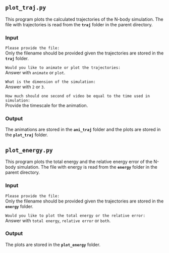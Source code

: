 ## **` plot_traj.py `**
This program plots the calculated trajectories of the N-body simulation. The file with trajectories is read from the **`traj`** folder in the parent directory.

### Input
```Please provide the file:```  
Only the filename should be provided given the trajectories are stored in the **`traj`** folder.


```Would you like to animate or plot the trajectories:```  
Answer with ```animate``` or ```plot```.


```What is the dimension of the simulation:```  
Answer with ```2``` or ```3```.


```How much should one second of video be equal to the time used in simulation:```  
Provide the timescale for the animation.

### Output
The animations are stored in the **`ani_traj`** folder and the plots are stored in the **`plot_traj`** folder.

## **` plot_energy.py `**
This program plots the total energy and the relative energy error of the N-body simulation. The file with energy is read from the **`energy`** folder in the parent directory.

### Input
```Please provide the file:```  
Only the filename should be provided given the trajectories are stored in the **`energy`** folder.


```Would you like to plot the total energy or the relative error:```  
Answer with ```total energy```, ```relative error``` or ```both```.

### Output
The plots are stored in the **`plot_energy`** folder.